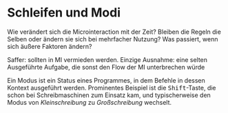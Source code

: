 # Schleifen und Modi

Wie verändert sich die Microinteraction mit der Zeit? Bleiben die Regeln die Selben oder ändern sie sich bei mehrfacher Nutzung? Was passiert, wenn sich äußere Faktoren ändern?

Saffer: sollten in MI vermieden werden. Einzige Ausnahme: eine selten Ausgeführte Aufgabe, die sonst den Flow der MI unterbrechen würde


Ein Modus ist ein Status eines Programmes, in dem Befehle in dessen Kontext ausgeführt werden. Prominentes Beispiel ist die <kbd>Shift</kbd>-Taste, die schon bei Schreibmaschinen zum Einsatz kam, und typischerweise den Modus von _Kleinschreibung_ zu _Großschreibung_ wechselt.
